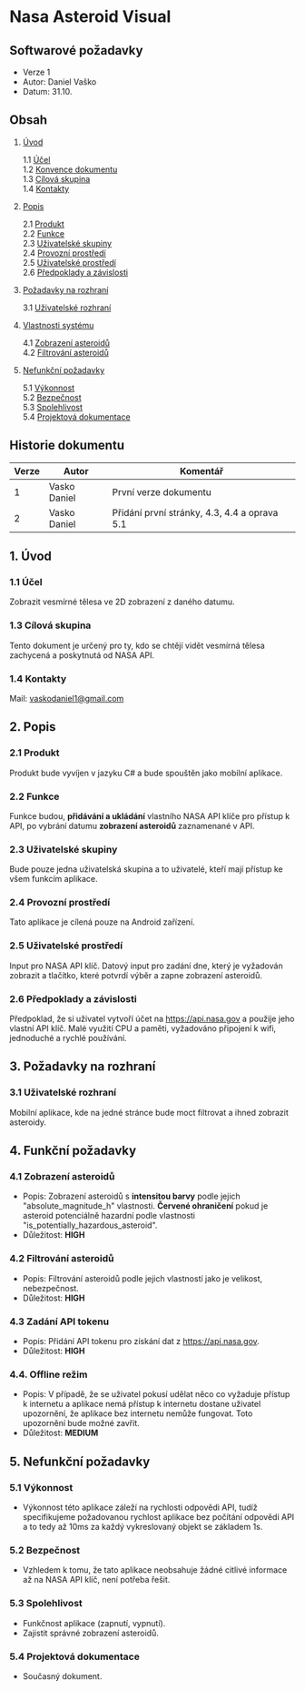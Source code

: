 # Nasa Asteroid Visual

## Softwarové požadavky

- Verze 1
- Autor: Daniel Vaško
- Datum: 31.10.

<div style="page-break-after: always;"></div>

## Obsah

1. [Úvod](#1-úvod)

   1.1 [Účel](#11-účel)  
   1.2 [Konvence dokumentu](#12-konvence-dokumentu)  
   1.3 [Cílová skupina](#13-cílová-skupina)  
   1.4 [Kontakty](#14-kontakty)  

2. [Popis](#2-popis)

   2.1 [Produkt](#21-produkt)  
   2.2 [Funkce](#22-funkce)  
   2.3 [Uživatelské skupiny](#23-uživatelské-skupiny)  
   2.4 [Provozní prostředí](#24-provozní-prostředí)  
   2.5 [Uživatelské prostředí](#25-uživatelské-prostředí)  
   2.6 [Předpoklady a závislosti](#26-předpoklady-a-závislosti)  

3. [Požadavky na rozhraní](#3-požadavky-na-rozhraní)

   3.1 [Uživatelské rozhraní](#31-uživatelské-rozhraní)

4. [Vlastnosti systému](#4-vlastnosti-systému)

   4.1 [Zobrazení asteroidů](#41-zobrazení-asteroidů)  
   4.2 [Filtrování asteroidů](#42-filtrování-asteroidů)  

5. [Nefunkční požadavky](#5-nefunkční-požadavky)

   5.1 [Výkonnost](#51-výkonnost)  
   5.2 [Bezpečnost](#52-bezpečnost)  
   5.3 [Spolehlivost](#53-spolehlivost)  
   5.4 [Projektová dokumentace](#54-projektová-dokumentace)  

<div style="page-break-after: always;"></div>

## Historie dokumentu

| Verze | Autor          | Komentář                          |
|-------|----------------|-----------------------------------|
| 1     | Vasko Daniel    | První verze dokumentu            |
| 2     | Vasko Daniel    | Přidání první stránky, 4.3, 4.4 a oprava 5.1|

## 1. Úvod

### 1.1 Účel

Zobrazit vesmírné tělesa ve 2D zobrazení z daného datumu.

### 1.3 Cílová skupina

Tento dokument je určený pro ty, kdo se chtějí vidět vesmírná tělesa zachycená a poskytnutá od NASA API.

### 1.4 Kontakty

Mail: <vaskodaniel1@gmail.com>

## 2. Popis

### 2.1 Produkt

Produkt bude vyvíjen v jazyku C# a bude spouštěn jako mobilní aplikace.

### 2.2 Funkce

Funkce budou, **přidávání a ukládání** vlastního NASA API klíče pro přístup k API, po vybrání datumu **zobrazení asteroidů** zaznamenané v API.

### 2.3 Uživatelské skupiny

Bude pouze jedna uživatelská skupina a to uživatelé, kteří mají přístup ke všem funkcím aplikace.

### 2.4 Provozní prostředí

Tato aplikace je cílená pouze na Android zařízení.

### 2.5 Uživatelské prostředí

Input pro NASA API klíč. Datový input pro zadání dne, který je vyžadován zobrazit a tlačítko, které potvrdí výběr a zapne zobrazení asteroidů.

### 2.6 Předpoklady a závislosti

Předpoklad, že si uživatel vytvoří účet na <https://api.nasa.gov> a použije jeho vlastní API klíč. Malé využití CPU a paměti, vyžadováno připojení k wifi, jednoduché a rychlé používání.

## 3. Požadavky na rozhraní

### 3.1 Uživatelské rozhraní

Mobilní aplikace, kde na jedné stránce bude moct filtrovat a ihned zobrazit asteroidy.

## 4. Funkční požadavky

### 4.1 Zobrazení asteroidů

- Popis: Zobrazení asteroidů s **intensitou barvy** podle jejich "absolute_magnitude_h" vlastnosti. **Červené ohraničení** pokud je asteroid potenciálně hazardní podle vlastnosti "is_potentially_hazardous_asteroid".
- Důležitost: **HIGH**

### 4.2 Filtrování asteroidů

- Popis: Filtrování asteroidů podle jejich vlastností jako je velikost, nebezpečnost.
- Důležitost: **HIGH**

### 4.3 Zadání API tokenu

- Popis: Přidání API tokenu pro získání dat z <https://api.nasa.gov>.
- Důležitost: **HIGH**

### 4.4. Offline režim

- Popis: V případě, že se uživatel pokusí udělat něco co vyžaduje přístup k internetu a aplikace nemá přístup k internetu dostane uživatel upozornění, že aplikace bez internetu nemůže fungovat. Toto upozornění bude možné zavřít.
- Důležitost: **MEDIUM**

<div style="page-break-after: always;"></div>

## 5. Nefunkční požadavky

### 5.1 Výkonnost

- Výkonnost této aplikace záleží na rychlosti odpovědi API, tudíž specifikujeme požadovanou rychlost aplikace bez počítání odpovědi API a to tedy až 10ms za každý vykreslovaný objekt se základem 1s.

### 5.2 Bezpečnost

- Vzhledem k tomu, že tato aplikace neobsahuje žádné citlivé informace až na NASA API klíč, není potřeba řešit.

### 5.3 Spolehlivost

- Funkčnost aplikace (zapnutí, vypnutí).
- Zajistit správné zobrazení asteroidů.

### 5.4 Projektová dokumentace

- Současný dokument.
